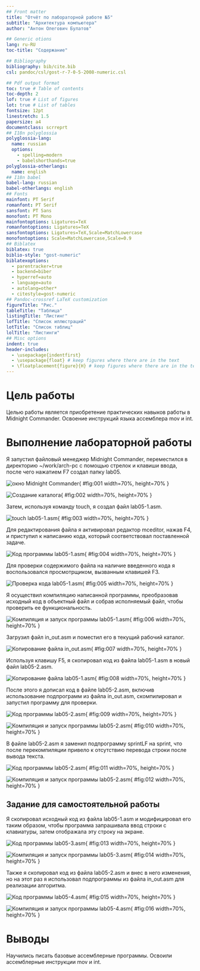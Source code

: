 ```yaml
---
## Front matter
title: "Отчёт по лабораторной работе №5"
subtitle: "Архитектура компьютера"
author: "Антон Олегович Булатов"

## Generic otions
lang: ru-RU
toc-title: "Содержание"

## Bibliography
bibliography: bib/cite.bib
csl: pandoc/csl/gost-r-7-0-5-2008-numeric.csl

## Pdf output format
toc: true # Table of contents
toc-depth: 2
lof: true # List of figures
lot: true # List of tables
fontsize: 12pt
linestretch: 1.5
papersize: a4
documentclass: scrreprt
## I18n polyglossia
polyglossia-lang:
  name: russian
  options:
	- spelling=modern
	- babelshorthands=true
polyglossia-otherlangs:
  name: english
## I18n babel
babel-lang: russian
babel-otherlangs: english
## Fonts
mainfont: PT Serif
romanfont: PT Serif
sansfont: PT Sans
monofont: PT Mono
mainfontoptions: Ligatures=TeX
romanfontoptions: Ligatures=TeX
sansfontoptions: Ligatures=TeX,Scale=MatchLowercase
monofontoptions: Scale=MatchLowercase,Scale=0.9
## Biblatex
biblatex: true
biblio-style: "gost-numeric"
biblatexoptions:
  - parentracker=true
  - backend=biber
  - hyperref=auto
  - language=auto
  - autolang=other*
  - citestyle=gost-numeric
## Pandoc-crossref LaTeX customization
figureTitle: "Рис."
tableTitle: "Таблица"
listingTitle: "Листинг"
lofTitle: "Список иллюстраций"
lotTitle: "Список таблиц"
lolTitle: "Листинги"
## Misc options
indent: true
header-includes:
  - \usepackage{indentfirst}
  - \usepackage{float} # keep figures where there are in the text
  - \floatplacement{figure}{H} # keep figures where there are in the text
---
```


# Цель работы

Целью работы является приобретение практических навыков работы в Midnight Commander. 
Освоение инструкций языка ассемблера mov и int.

# Выполнение лабораторной работы

Я запустил файловый менеджер Midnight Commander, переместился в директорию ~/work/arch-pc с помощью стрелок и клавиши ввода, после чего нажатием F7 создал папку lab05.

![окно Midnight Commander](image/01.png){ #fig:001 width=70%, height=70% }

![Создание каталога](image/02.png){ #fig:002 width=70%, height=70% }

Затем, используя команду touch, я создал файл lab05-1.asm.

![touch lab05-1.asm](image/03.png){ #fig:003 width=70%, height=70% }

Для редактирования файла я активировал редактор mceditor, нажав F4, и приступил к написанию кода, который соответствовал поставленной задаче.

![Код программы lab05-1.asm](image/04.png){ #fig:004 width=70%, height=70% }

Для проверки содержимого файла на наличие введенного кода я воспользовался просмотрщиком, вызванным клавишей F3.

![Проверка кода lab05-1.asm](image/05.png){ #fig:005 width=70%, height=70% }

Я осуществил компиляцию написанной программы, преобразовав исходный код в объектный файл и собрав исполняемый файл, чтобы проверить ее функциональность.
 
![Компиляция и запуск программы lab05-1.asm](image/06.png){ #fig:006 width=70%, height=70% }

Загрузил файл in_out.asm и поместил его в текущий рабочий каталог.

![Копирование файла in_out.asm](image/07.png){ #fig:007 width=70%, height=70% }

Используя клавишу F5, я скопировал код из файла lab05-1.asm в новый файл lab05-2.asm.

![Копирование файла lab05-1.asm](image/08.png){ #fig:008 width=70%, height=70% }

После этого я дописал код в файле lab05-2.asm, включив использование подпрограмм из файла in_out.asm, скомпилировал и запустил программу для проверки.

![Код программы lab05-2.asm](image/09.png){ #fig:009 width=70%, height=70% }

![Компиляция и запуск программы lab05-2.asm](image/10.png){ #fig:010 width=70%, height=70% }

В файле lab05-2.asm я заменил подпрограмму sprintLF на sprint, что после перекомпиляции привело к отсутствию перевода строки после вывода текста.

![Код программы lab05-2.asm](image/11.png){ #fig:011 width=70%, height=70% }

![Компиляция и запуск программы lab05-2.asm](image/12.png){ #fig:012 width=70%, height=70% }

##  Задание для самостоятельной работы

Я скопировал исходный код из файла lab05-1.asm и модифицировал его таким образом, чтобы программа запрашивала ввод строки с клавиатуры, затем отображала эту строку на экране.

![Код программы lab05-3.asm](image/13.png){ #fig:013 width=70%, height=70% }

![Компиляция и запуск программы lab05-3.asm](image/14.png){ #fig:014 width=70%, height=70% }

Также я скопировал код из файла lab05-2.asm и внес в него изменения, но на этот раз я использовал подпрограммы из файла in_out.asm для реализации алгоритма.

![Код программы lab05-4.asm](image/15.png){ #fig:015 width=70%, height=70% }

![Компиляция и запуск программы lab05-4.asm](image/16.png){ #fig:016 width=70%, height=70% }

# Выводы

Научились писать базовые ассемблерные программы. Освоили ассемблерные инструкции mov и int.